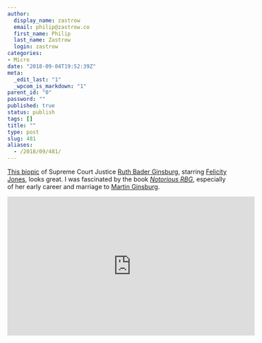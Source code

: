 ```yaml
---
author:
  display_name: zastrow
  email: philip@zastrow.co
  first_name: Philip
  last_name: Zastrow
  login: zastrow
categories:
- Micro
date: "2018-09-04T19:52:39Z"
meta:
  _edit_last: "1"
  _wpcom_is_markdown: "1"
parent_id: "0"
password: ""
published: true
status: publish
tags: []
title: ""
type: post
slug: 481
aliases:
  - /2018/09/481/
---
```

<p><a href="https://www.youtube.com/watch?v=28dHbIR_NB4">This biopic</a> of Supreme Court Justice <a href="https://en.wikipedia.org/wiki/Ruth_Bader_Ginsburg">Ruth Bader Ginsburg</a>, starring <a href="https://en.wikipedia.org/wiki/Felicity_Jones">Felicity Jones</a>, looks great. I was fascinated by the book <em><a href="https://www.goodreads.com/book/show/25422234-notorious-rbg">Notorious RBG</a></em>, especially of her early career and marriage to <a href="https://en.wikipedia.org/wiki/Martin_D._Ginsburg">Martin Ginsburg</a>.</p>
<p><iframe width="560" height="315" src="https://www.youtube-nocookie.com/embed/28dHbIR_NB4?rel=0" frameborder="0" allow="autoplay; encrypted-media" allowfullscreen></iframe></p>
